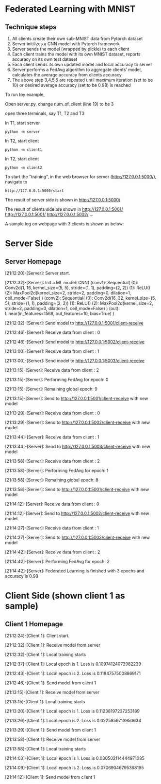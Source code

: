 # Federated Learning with MNIST

## Technique steps
1) All clients create their own sub-MNIST data from Pytorch dataset
2) Server initilizes a CNN model with Pytorch framework
3) Server sends the model (wrapped by pickle) to each client
4) Each client trains the model with its own MNIST dataset, reports accuracy on its own test dataset
5) Each client sends its own updated model and local accuracy to server
6) Server performs a FedAvg algorithm to aggregate clients' model, calculates the average accuracy from clients accuracy
7) The above step 3,4,5,6 are repeated until maximum iteration (set to be 10) or desired average accuracy (set to be 0.98) is reached

To run toy example, 

Open server.py, change num_of_client (line 19) to be 3

open three terminals, say T1, T2 and T3

In T1, start server

```shell
python -m server
```

In T2, start client
```shell
python -m client1
```

In T2, start client
```shell
python -m client2
```

To start the "training", in the web browser for server (http://127.0.0.1:5000/), navigate to 
```
http://127.0.0.1:5000/start
```

The result of server side is shown in http://127.0.0.1:5000/

The result of clients side are shown in http://127.0.0.1:5001/  http://127.0.0.1:5001/   http://127.0.0.1:5002/ ...


A sample log on webpage with 3 clients is shown as below:

# Server Side

## Server Homepage
[21:12:20]-[Server]: Server start.

[21:12:32]-[Server]: Init a ML model: CNN( (conv1): Sequential( (0): Conv2d(1, 16, kernel_size=(5, 5), stride=(1, 1), padding=(2, 2)) (1): ReLU() (2): MaxPool2d(kernel_size=2, stride=2, padding=0, dilation=1, ceil_mode=False) ) (conv2): Sequential( (0): Conv2d(16, 32, kernel_size=(5, 5), stride=(1, 1), padding=(2, 2)) (1): ReLU() (2): MaxPool2d(kernel_size=2, stride=2, padding=0, dilation=1, ceil_mode=False) ) (out): Linear(in_features=1568, out_features=10, bias=True) )

[21:12:32]-[Server]: Send model to http://127.0.0.1:5001/client-receive

[21:12:46]-[Server]: Receive data from client : 0

[21:12:46]-[Server]: Send model to http://127.0.0.1:5002/client-receive

[21:13:00]-[Server]: Receive data from client : 1

[21:13:00]-[Server]: Send model to http://127.0.0.1:5003/client-receive

[21:13:15]-[Server]: Receive data from client : 2

[21:13:15]-[Server]: Performing FedAvg for epoch: 0

[21:13:15]-[Server]: Remaining global epoch: 9

[21:13:15]-[Server]: Send to http://127.0.0.1:5001/client-receive with new model

[21:13:29]-[Server]: Receive data from client : 0

[21:13:29]-[Server]: Send to http://127.0.0.1:5002/client-receive with new model

[21:13:44]-[Server]: Receive data from client : 1

[21:13:44]-[Server]: Send to http://127.0.0.1:5003/client-receive with new model

[21:13:58]-[Server]: Receive data from client : 2

[21:13:58]-[Server]: Performing FedAvg for epoch: 1

[21:13:58]-[Server]: Remaining global epoch: 8

[21:13:58]-[Server]: Send to http://127.0.0.1:5001/client-receive with new model

[21:14:12]-[Server]: Receive data from client : 0

[21:14:12]-[Server]: Send to http://127.0.0.1:5002/client-receive with new model

[21:14:27]-[Server]: Receive data from client : 1

[21:14:27]-[Server]: Send to http://127.0.0.1:5003/client-receive with new model

[21:14:42]-[Server]: Receive data from client : 2

[21:14:42]-[Server]: Performing FedAvg for epoch: 2

[21:14:42]-[Server]: Federated Learning is finished with 3 epochs and accuracy is 0.98


# Client Side (shown client 1 as sample)

## Client 1 Homepage
[21:12:24]-[Client 1]: Client start.

[21:12:32]-[Client 1]: Receive model from server

[21:12:32]-[Client 1]: Local training starts

[21:12:37]-[Client 1]: Local epoch is 1. Loss is 0.10974124073982239

[21:12:43]-[Client 1]: Local epoch is 2. Loss is 0.11847575008869171

[21:12:46]-[Client 1]: Send model from cilent 1

[21:13:15]-[Client 1]: Receive model from server

[21:13:15]-[Client 1]: Local training starts

[21:13:20]-[Client 1]: Local epoch is 1. Loss is 0.11238197237253189

[21:13:26]-[Client 1]: Local epoch is 2. Loss is 0.0225856713950634

[21:13:29]-[Client 1]: Send model from cilent 1

[21:13:58]-[Client 1]: Receive model from server

[21:13:58]-[Client 1]: Local training starts

[21:14:03]-[Client 1]: Local epoch is 1. Loss is 0.030502114444971085

[21:14:09]-[Client 1]: Local epoch is 2. Loss is 0.07069046795368195

[21:14:12]-[Client 1]: Send model from cilent 1
